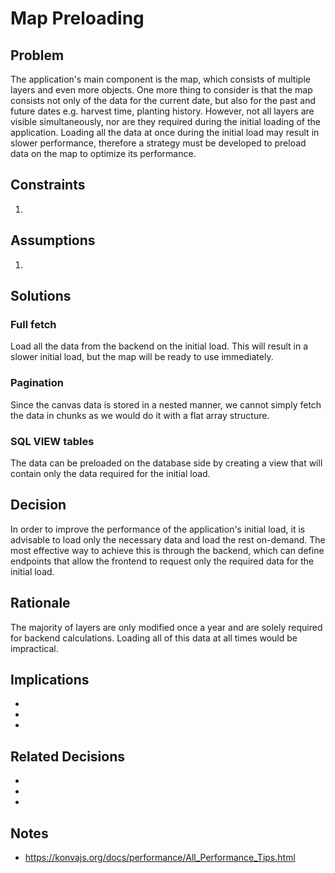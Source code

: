 # Map Preloading

## Problem

The application's main component is the map, which consists of multiple layers and even more objects.
One more thing to consider is that the map consists not only of the data for the current date, but also for the past and future dates e.g. harvest time, planting history.
However, not all layers are visible simultaneously, nor are they required during the initial loading of the application.
Loading all the data at once during the initial load may result in slower performance, therefore a strategy must be developed to preload data on the map to optimize its performance.

## Constraints

1.

## Assumptions

1.

## Solutions

### Full fetch

Load all the data from the backend on the initial load. This will result in a slower initial load, but the map will be ready to use immediately.

### Pagination

Since the canvas data is stored in a nested manner, we cannot simply fetch the data in chunks as we would do it with a flat array structure.

### SQL VIEW tables

The data can be preloaded on the database side by creating a view that will contain only the data required for the initial load.

## Decision

In order to improve the performance of the application's initial load, it is advisable to load only the necessary data and load the rest on-demand. The most effective way to achieve this is through the backend, which can define endpoints that allow the frontend to request only the required data for the initial load.

## Rationale

The majority of layers are only modified once a year and are solely required for backend calculations. Loading all of this data at all times would be impractical.

## Implications

-
-
-

## Related Decisions

-   []()
-   []()
-   []()

## Notes

-   https://konvajs.org/docs/performance/All_Performance_Tips.html
